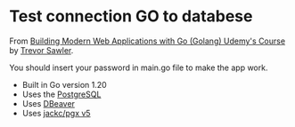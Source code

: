 # Test connection GO to databese

From
[Building Modern Web Applications with Go (Golang) Udemy's Course](https://www.udemy.com/course/building-modern-web-applications-with-go) by [Trevor Sawler](https://www.udemy.com/course/building-modern-web-applications-with-go/#instructor-1).

You should insert your password in main.go file to make the app work.

- Built in Go version 1.20
- Uses the [PostgreSQL](https://www.postgresql.org/)
- Uses [DBeaver](https://dbeaver.io/)
- Uses [jackc/pgx v5](https://github.com/jackc/pgx)
